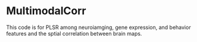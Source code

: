 # MultimodalCorr
This code is for PLSR among neuroiamging, gene expression, and behavior features and the sptial correlation between brain maps.
